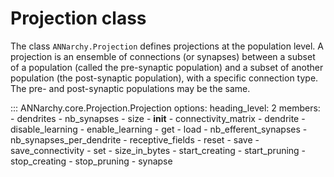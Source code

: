 # Projection class

The class `ANNarchy.Projection` defines projections at the population
level. A projection is an ensemble of connections (or synapses) between
a subset of a population (called the pre-synaptic population) and a
subset of another population (the post-synaptic population), with a
specific connection type. The pre- and post-synaptic populations may be
the same.


::: ANNarchy.core.Projection.Projection
    options:
      heading_level: 2
      members:
        -  dendrites
        - nb_synapses
        - size
        - __init__
        - connectivity_matrix
        - dendrite
        - disable_learning
        - enable_learning
        - get
        - load
        - nb_efferent_synapses
        - nb_synapses_per_dendrite
        - receptive_fields
        - reset
        - save
        - save_connectivity
        - set
        - size_in_bytes
        - start_creating
        - start_pruning
        - stop_creating
        - stop_pruning
        - synapse

